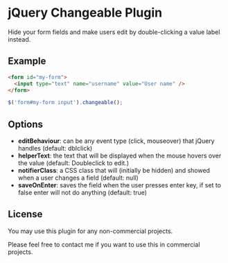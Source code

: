 # jQuery Changeable Plugin
Hide your form fields and make users edit by double-clicking a value label instead.

## Example

```html
<form id="my-form">
  <input type="text" name="username" value="User name" />
</form>
```

```javascript
$('form#my-form input').changeable();
```

## Options
- __editBehaviour__: can be any event type (click, mouseover) that jQuery handles (default: dblclick)
- __helperText__: the text that will be displayed when the mouse hovers over the value (default: Doubleclick to edit.)
- __notifierClass__: a CSS class that will (initially be hidden) and showed when a user changes a field (default: null)
- __saveOnEnter__: saves the field when the user presses enter key, if set to false enter will not do anything (default: true)

## License
You may use this plugin for any non-commercial projects.

Please feel free to contact me if you want to use this in commercial projects.